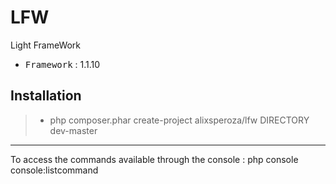 # LFW
Light FrameWork

 - <kbd>Framework</kbd> : 1.1.10

Installation
----------

> - php composer.phar create-project alixsperoza/lfw DIRECTORY dev-master

----------

To access the commands available through the console : php console console:listcommand
